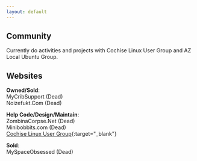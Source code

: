 ```yaml
---
layout: default
---
```


## Community

Currently do activities and projects with Cochise Linux User Group and AZ Local Ubuntu Group.

## Websites

**Owned/Sold**:  
MyCribSupport (Dead)  
Noizefukt.Com (Dead)  

**Help Code/Design/Maintain**:  
ZombinaCorpse.Net (Dead)  
Minibobbits.com (Dead)  
[Cochise Linux User Group](http://cochiselinuxusergroup.org){:target="_blank"}  

**Sold**:  
MySpaceObsessed (Dead)  
